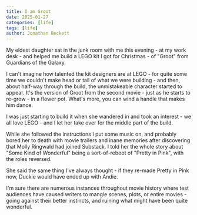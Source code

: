 ```yaml
---
title: I am Groot
date: 2025-01-27
categories: [life]
tags: [life]
author: Jonathan Beckett
---
```


My eldest daughter sat in the junk room with me this evening - at my work desk - and helped me build a LEGO kit I got for Christmas - of "Groot" from Guardians of the Galaxy.

I can't imagine how talented the kit designers are at LEGO - for quite some time we couldn't make head or tail of what we were building - and then, about half-way through the build, the unmistakeable character started to appear. It's the version of Groot from the second movie - just as he starts to re-grow - in a flower pot. What's more, you can wind a handle that makes him dance.

I was just starting to build it when she wandered in and took an interest - we all love LEGO - and I let her take over for the middle part of the build.

While she followed the instructions I put some music on, and probably bored her to death with movie trailers and inane memories after discovering that Molly Ringwald had joined Substack. I told her the whole story about "Some Kind of Wonderful" being a sort-of-reboot of "Pretty in Pink", with the roles reversed.

She said the same thing I've always thought - if they re-made Pretty in Pink now, Duckie would have ended up with Andie.

I'm sure there are numerous instances throughout movie history where test audiences have caused writers to mangle scenes, plots, or entire movies - going against their better instincts, and ruining what might have been quite wonderful.